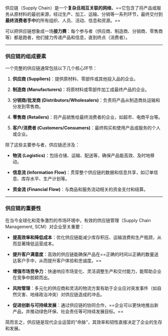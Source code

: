 供应链（Supply Chain）是一个**复杂且相互关联的网络**，==它包含了将产品或服务从原材料的最初来源，经过生产、加工、运输、分销等一系列环节，最终交付到**最终消费者手中**的所有组织、人员、活动、信息和资源。==

可以把供应链想象成一场**接力赛**：每个参与者（供应商、制造商、分销商、零售商等）都是跑者，他们接力传递产品和信息，直到终点（消费者）。

---

### 供应链的组成要素

一个完整的供应链通常包括以下几个核心环节：

1. **供应商 (Suppliers)**：提供原材料、零部件或其他投入品的企业。
    
2. **制造商 (Manufacturers)**：将原材料或零部件加工成最终产品的企业。
    
3. **分销商/批发商 (Distributors/Wholesalers)**：负责将产品从制造商处运输和分发到零售商。
    
4. **零售商 (Retailers)**：将产品销售给最终消费者的企业，如超市、电商平台等。
    
5. **客户/消费者 (Customers/Consumers)**：最终购买和使用产品或服务的个人或企业。
    

除了这些主要参与者，供应链还涉及：

- **物流 (Logistics)**：包括仓储、运输、配送等，确保产品能高效、及时地移动。
    
- **信息流 (Information Flow)**：贯穿整个供应链的数据和信息共享，如订单信息、库存水平、生产计划等。
    
- **资金流 (Financial Flow)**：与商品和服务流动相关的资金支付和结算。
    

---

### 供应链的重要性

在当今全球化和竞争激烈的市场环境中，有效的供应链管理（Supply Chain Management, SCM）对企业至关重要：

- **提高效率和降低成本**：优化供应链能减少库存积压、运输浪费和生产瓶颈，从而显著降低运营成本。
    
- **提升客户满意度**：高效的供应链能确保产品在==正确的时间以正确的数量送达客户手中，从而提升客户体验和忠诚度。==
    
- **增强市场竞争力**：快速响应市场变化、灵活调整生产和交付能力，能帮助企业在竞争中脱颖而出。
    
- **风险管理**：多元化的供应商和灵活的物流方案有助于企业应对突发事件（如自然灾害、地缘政治冲突）对供应链造成的冲击。
    
- **促进创新与可持续发展**：通过供应链的协同合作，==企业可以更快地推出新产品，并推动绿色环保、社会责任等可持续发展目标。==
    

简而言之，供应链是现代企业运营的“命脉”，其效率和韧性直接决定了企业的生存和发展。
